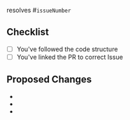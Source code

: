 <!-- Replace <`issueNumber`> with the Issue number to link it with this PR -->
<!-- Example: #1 links this PR to the first Issue-->
resolves #`issueNumber`

## Checklist

- [ ] You've followed the code structure 
- [ ] You've linked the PR to correct Issue

## Proposed Changes

  -
  -
  -
